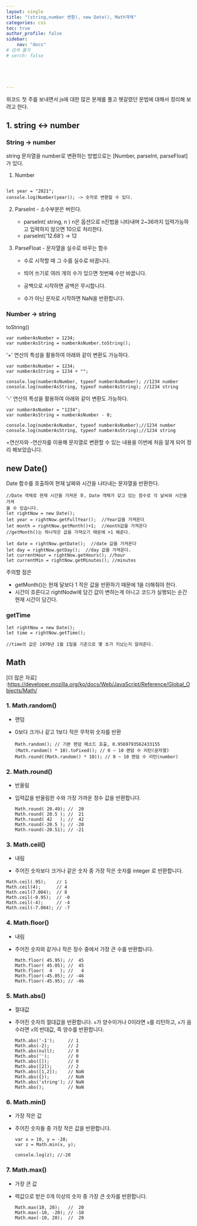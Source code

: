```yaml
---
layout: single
title: "(string,number 변환), new Date(), Math객체"
categories: css
toc: true
author_profile: false
sidebar:
    nav: "docs"
# 검색 불가
# serch: false 





---
```




위코드 첫 주를 보내면서 js에 대한 많은 문제를 풀고 헷갈렸던 문법에 대해서 정리해 보려고 한다.



## 1.  string ↔ number



### String -> number

string 문자열을 number로 변환하는 방법으로는  [Number, parseInt, parseFloat] 가 있다.

1. Number

```

let year = "2021";
console.log(Number(year)); -> 숫자로 변환할 수 있다.

```

2. ParseInt - 소수부분은 버린다.
   - parseInt( string, n ) n은 옵션으로 n진법을 나타내며 2~36까지 입력가능하고 
     입력하지 않으면 10으로 처리한다.
   - parseInt('12.68') -> 12

3. ParseFloat - 문자열을 실수로 바꾸는 함수

   - 수로 시작할 때 그 수를 실수로 바꿉니다.

   - 띄어 쓰기로 여러 개의 수가 있으면 첫번째 수만 바꿉니다.

   - 공백으로 시작하면 공백은 무시합니다.

   - 수가 아닌 문자로 시작하면 NaN을 반환합니다.



### Number -> string

toString()

```
var numberAsNumber = 1234; 
var numberAsString = numberAsNumber.toString();
```

'+' 연산의 특성을 활용하여 아래와 같이 변환도 가능하다.

```
var numberAsNumber = 1234; 
var numberAsString = 1234 + "";

console.log(numberAsNumber, typeof numberAsNumber); //1234 number
console.log(numberAsString, typeof numberAsString); //1234 string
```

'-' 연산의 특성을 활용하여 아래와 같이 변환도 가능하다.

```
var numberAsNumber = "1234"; 
var numberAsString = numberAsNumber - 0;

console.log(numberAsNumber, typeof numberAsNumber);//1234 number
console.log(numberAsString, typeof numberAsString);//1234 string
```



+연산자와 -연산자를 이용해 문자열로 변환할 수 있는 내용을 이번에 처음 알게 되어 정리 해보았습니다. 



## new Date() 

Date 함수를 호출하여 현재 날짜와 시간을 나타내는 문자열을 반환한다.

```
//Date 객체로 현재 시간을 가져온 후, Date 객체가 갖고 있는 함수로 각 날씨와 시간을 가져
올 수 있습니다.
let rightNow = new Date();  
let year = rightNow.getFullYear();  //Year값을 가져온다
let month = rightNow.getMonth()+1;  //month값을 가져온다
//getMonth()는 하나작은 값을 가져오기 때문에 +1 해준다.

let date = rightNow.getDate();  //date 값을 가져온다
let day = rightNow.getDay();  //day 값을 가져온다. 
let currentHour = rightNow.getHours(); //hour
let currentMin = rightNow.getMinutes(); //minutes
```



주의할 점은 

- getMonth()는 현재 달보다 1 작은 값을 반환하기 때문에 1을 더해줘야 한다.
- 시간이 흐른다고 rightNodw에 담긴 값이 변하는게 아니고 코드가 실행되는 순간 현재 시간이 담긴다.

### getTime

```
let rightNow = new Date();
let time = rightNow.getTime();

//time의 값은 1970년 1월 1일을 기준으로 몇 초가 지났는지 알려준다.
```





## Math 

[더 많은 자료] :<https://developer.mozilla.org/ko/docs/Web/JavaScript/Reference/Global_Objects/Math/>



### 1. Math.random()

- 랜덤

- 0보다 크거나 같고 1보다 작은 무작위 숫자를 반환

  ```
  Math.random(); // 기본 랜덤 메소드 호출, 0.9569793562433155 (Math.random() * 10).toFixed(); // 0 ~ 10 랜덤 수 리턴(문자열) Math.round((Math.random() * 10)); // 0 ~ 10 랜덤 수 리턴(number)
  ```



### 2. Math.round()

- 반올림

- 입력값을 반올림한 수와 가장 가까운 정수 값을 반환합니다.

  ```
  Math.round( 20.49); //  20
  Math.round( 20.5 ); //  21
  Math.round( 42   ); //  42
  Math.round(-20.5 ); // -20
  Math.round(-20.51); // -21
  ```

  

### 3. Math.ceil()

- 내림

-  주어진 숫자보다 크거나 같은 숫자 중 가장 작은 숫자를 integer 로 반환합니다.

  ```
  Math.ceil(.95);    // 1
  Math.ceil(4);      // 4
  Math.ceil(7.004);  // 8
  Math.ceil(-0.95);  // -0
  Math.ceil(-4);     // -4
  Math.ceil(-7.004); // -7
  ```

  

### 4. Math.floor()

- 내림

- 주어진 숫자와 같거나 작은 정수 중에서 가장 큰 수를 반환합니다.

  ```
  Math.floor( 45.95); //  45
  Math.floor( 45.05); //  45
  Math.floor(  4   ); //   4
  Math.floor(-45.05); // -46
  Math.floor(-45.95); // -46
  ```



### 5. Math.abs()

- 절대값

- 주어진 숫자의 절대값을 반환합니다. `x`가 양수이거나 0이라면 `x`를 리턴하고, `x`가 음수라면 `x`의 반대값, 즉 양수를 반환합니다.

  ```
  Math.abs('-1');     // 1
  Math.abs(-2);       // 2
  Math.abs(null);     // 0
  Math.abs('');       // 0
  Math.abs([]);       // 0
  Math.abs([2]);      // 2
  Math.abs([1,2]);    // NaN
  Math.abs({});       // NaN
  Math.abs('string'); // NaN
  Math.abs();         // NaN
  ```



### 6. Math.min()

- 가장 작은 값

- 주어진 숫자들 중 가장 작은 값을 반환합니다.

  ```
  var x = 10, y = -20;
  var z = Math.min(x, y);
  
  console.log(z); //-20
  ```



### 7. Math.max()

- 가장 큰 값

- 력값으로 받은 0개 이상의 숫자 중 가장 큰 숫자를 반환합니다.

  ```
  Math.max(10, 20);   //  20
  Math.max(-10, -20); // -10
  Math.max(-10, 20);  //  20
  ```

  
